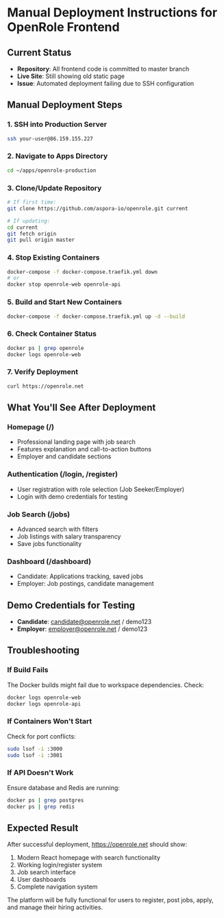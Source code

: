 # Manual Deployment Instructions for OpenRole Frontend

## Current Status
- **Repository**: All frontend code is committed to master branch
- **Live Site**: Still showing old static page
- **Issue**: Automated deployment failing due to SSH configuration

## Manual Deployment Steps

### 1. SSH into Production Server
```bash
ssh your-user@86.159.155.227
```

### 2. Navigate to Apps Directory
```bash
cd ~/apps/openrole-production
```

### 3. Clone/Update Repository
```bash
# If first time:
git clone https://github.com/aspora-io/openrole.git current

# If updating:
cd current
git fetch origin
git pull origin master
```

### 4. Stop Existing Containers
```bash
docker-compose -f docker-compose.traefik.yml down
# or
docker stop openrole-web openrole-api
```

### 5. Build and Start New Containers
```bash
docker-compose -f docker-compose.traefik.yml up -d --build
```

### 6. Check Container Status
```bash
docker ps | grep openrole
docker logs openrole-web
```

### 7. Verify Deployment
```bash
curl https://openrole.net
```

## What You'll See After Deployment

### Homepage (/)
- Professional landing page with job search
- Features explanation and call-to-action buttons
- Employer and candidate sections

### Authentication (/login, /register)
- User registration with role selection (Job Seeker/Employer)
- Login with demo credentials for testing

### Job Search (/jobs)
- Advanced search with filters
- Job listings with salary transparency
- Save jobs functionality

### Dashboard (/dashboard)
- Candidate: Applications tracking, saved jobs
- Employer: Job postings, candidate management

## Demo Credentials for Testing
- **Candidate**: candidate@openrole.net / demo123
- **Employer**: employer@openrole.net / demo123

## Troubleshooting

### If Build Fails
The Docker builds might fail due to workspace dependencies. Check:
```bash
docker logs openrole-web
docker logs openrole-api
```

### If Containers Won't Start
Check for port conflicts:
```bash
sudo lsof -i :3000
sudo lsof -i :3001
```

### If API Doesn't Work
Ensure database and Redis are running:
```bash
docker ps | grep postgres
docker ps | grep redis
```

## Expected Result
After successful deployment, https://openrole.net should show:
1. Modern React homepage with search functionality
2. Working login/register system
3. Job search interface
4. User dashboards
5. Complete navigation system

The platform will be fully functional for users to register, post jobs, apply, and manage their hiring activities.